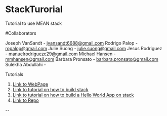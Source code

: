 # StackTurorial
Tutorial to use MEAN stack


#Collaborators

Joseph VanSandt - jvansandt6688@gmail.com
Rodrigo Palop - ropalop@gmail.com
Julie Suong - julie.suong@gmail.com
Jesus Rodriguez - manuelrodriguezc29@gmail.com
Michael Hansen - mmhansen@gmail.com
Barbara Pronsato - barbara.pronsato@gmail.com 
Sulekha Abdullahi - 

Tutorials

1. [Link to WebPage](https://jesus-rodriguez-ca.github.io/StackTutorial/)
2. [Link to tutorial on how to build stack](https://docs.google.com/document/d/1D-Ek5O0V-tsuM4BJfNyYXsaZSBBadHnBajV7iCKiYLU/edit?usp=sharing)
3. [Link to tutorial on how to build a Hello World App on stack](https://docs.google.com/document/d/1ytNxdacd3EbApZjKfK8bCnGT7qgPX4B0FegrNW5m1Ws/edit?usp=sharing) 
4. [Link to Repo](https://github.com/Jesus-Rodriguez-Ca/StackTutorial)
 




--





